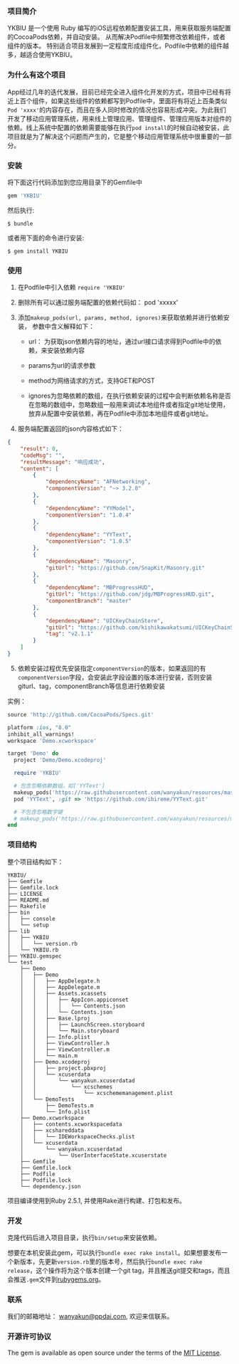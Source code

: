 ### 项目简介

YKBIU 是一个使用 Ruby 编写的iOS远程依赖配置安装工具，用来获取服务端配置的CocoaPods依赖，并自动安装。 从而解决Podfile中频繁修改依赖组件，或者组件的版本。 特别适合项目发展到一定程度形成组件化，Podfile中依赖的组件越多，越适合使用YKBIU。

### 为什么有这个项目

App经过几年的迭代发展，目前已经完全进入组件化开发的方式，项目中已经有将近上百个组件，如果这些组件的依赖都写到Podfile中，里面将有将近上百条类似`Pod 'xxxx'`的内容存在，而且在多人同时修改的情况也容易形成冲突。为此我们开发了移动应用管理系统，用来线上管理应用、管理组件、管理应用版本对组件的依赖。线上系统中配置的依赖需要能够在执行`pod install`的时候自动被安装，此项目就是为了解决这个问题而产生的，它是整个移动应用管理系统中很重要的一部分。

### 安装

将下面这行代码添加到您应用目录下的Gemfile中

```ruby
gem 'YKBIU'
```

然后执行:

    $ bundle

或者用下面的命令进行安装:

    $ gem install YKBIU

### 使用

1. 在Podfile中引入依赖 `require 'YKBIU'`

2. 删除所有可以通过服务端配置的依赖代码如： pod 'xxxxx'

3. 添加`makeup_pods(url, params, method, ignores)`来获取依赖并进行依赖安装， 参数中含义解释如下：

    - url： 为获取json依赖内容的地址，通过url接口请求得到Podfile中的依赖，来安装依赖内容

    - params为url的请求参数

    - method为网络请求的方式，支持GET和POST

    - ignores为忽略依赖的数组，在执行依赖安装的过程中会判断依赖名称是否在忽略的数组中，忽略数组一般用来调试本地组件或者指定git地址使用，放弃从配置中安装依赖，再在Podfile中添加本地组件或者git地址。

4. 服务端配置返回的json内容格式如下：

```json
{
    "result": 0,
    "codeMsg": "",
    "resultMessage": "响应成功",
    "content": [
        {
            "dependencyName": "AFNetworking",
            "componentVersion": "~> 3.2.0"
        },
        {
            "dependencyName": "YYModel",
            "componentVersion": "1.0.4"
        },
        {
            "dependencyName": "YYText",
            "componentVersion": "1.0.5"
        },
        {
            "dependencyName": "Masonry",
            "gitUrl": "https://github.com/SnapKit/Masonry.git"
        },
        {
            "dependencyName": "MBProgressHUD",
            "gitUrl": "https://github.com/jdg/MBProgressHUD.git",
            "componentBranch": "master"
        },
        {
            "dependencyName": "UICKeyChainStore",
            "gitUrl": "https://github.com/kishikawakatsumi/UICKeyChainStore.git",
            "tag": "v2.1.1"
        }
    ]
}
```

5. 依赖安装过程优先安装指定`componentVersion`的版本，如果返回的有`componentVersion`字段，会安装此字段设置的版本进行安装，否则安装giturl、tag，componentBranch等信息进行依赖安装

实例：

```ruby
source 'http://github.com/CocoaPods/Specs.git'

platform :ios, "8.0"
inhibit_all_warnings!
workspace 'Demo.xcworkspace'

target 'Demo' do
  project 'Demo/Demo.xcodeproj'

  require 'YKBIU'

  # 包含忽略依赖数组，如['YYText']
  makeup_pods('https://raw.githubusercontent.com/wanyakun/resources/master/dependency.json', {'applicationVersionId' => '4', 'pageSize' => '99999'}, 'GET', ['YYText'])
  pod 'YYText', :git => 'https://github.com/ibireme/YYText.git'

  # 不包含忽略数字键
  # makeup_pods('https://raw.githubusercontent.com/wanyakun/resources/master/dependency.json', {'applicationVersionId' => '4', 'pageSize' => '99999'}, 'GET')
end
```

### 项目结构

整个项目结构如下：

```
YKBIU/
├── Gemfile
├── Gemfile.lock
├── LICENSE
├── README.md
├── Rakefile
├── bin
│   ├── console
│   └── setup
├── lib
│   ├── YKBIU
│   │   └── version.rb
│   └── YKBIU.rb
├── YKBIU.gemspec
└── test
    ├── Demo
    │   ├── Demo
    │   │   ├── AppDelegate.h
    │   │   ├── AppDelegate.m
    │   │   ├── Assets.xcassets
    │   │   │   ├── AppIcon.appiconset
    │   │   │   │   └── Contents.json
    │   │   │   └── Contents.json
    │   │   ├── Base.lproj
    │   │   │   ├── LaunchScreen.storyboard
    │   │   │   └── Main.storyboard
    │   │   ├── Info.plist
    │   │   ├── ViewController.h
    │   │   ├── ViewController.m
    │   │   └── main.m
    │   ├── Demo.xcodeproj
    │   │   ├── project.pbxproj
    │   │   └── xcuserdata
    │   │       └── wanyakun.xcuserdatad
    │   │           └── xcschemes
    │   │               └── xcschememanagement.plist
    │   └── DemoTests
    │       ├── DemoTests.m
    │       └── Info.plist
    ├── Demo.xcworkspace
    │   ├── contents.xcworkspacedata
    │   ├── xcshareddata
    │   │   └── IDEWorkspaceChecks.plist
    │   └── xcuserdata
    │       └── wanyakun.xcuserdatad
    │           └── UserInterfaceState.xcuserstate
    ├── Gemfile
    ├── Gemfile.lock
    ├── Podfile
    ├── Podfile.lock
    └── dependency.json
```

项目编译使用到Ruby 2.5.1, 并使用Rake进行构建、打包和发布。

### 开发

克隆代码后进入项目目录，执行`bin/setup`来安装依赖。

想要在本机安装此gem，可以执行`bundle exec rake install`。如果想要发布一个新版本，先更新`version.rb`里的版本号，然后执行`bundle exec rake release`，这个操作将为这个版本创建一个git tag，并且推送git提交和tags，而且会推送`.gem`文件到[rubygems.org](https://rubygems.org)。

### 联系

我们的邮箱地址： wanyakun@ppdai.com, 欢迎来信联系。

### 开源许可协议

The gem is available as open source under the terms of the [MIT License](https://opensource.org/licenses/MIT).
